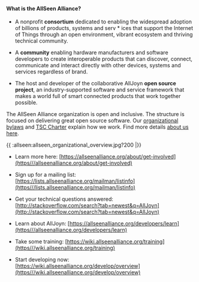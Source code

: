 #### What is the AllSeen Alliance?

*  A nonprofit **consortium** dedicated to enabling the widespread adoption of billions of products, systems and serv  * ices that support the Internet of Things through an open environment, vibrant ecosystem and thriving technical community. 
 

*  A **community** enabling hardware manufacturers and software developers to create interoperable products that can discover, connect, communicate and interact directly with other devices, systems and services regardless of brand.


*  The host and developer of the collaborative AllJoyn **open source project**, an industry-supported software and service framework that makes a world full of smart connected products that work together possible. 

The AllSeen Alliance organization is open and inclusive. The structure is focused on delivering great open source software. Our [organizational bylaws](https///allseenalliance.org/about/governance) and [ TSC Charter](https///allseenalliance.org/about/governance/tsc/charter ) explain how we work. Find more details [about us here](https///allseenalliance.org/about).
 
{{ :allseen:allseen_organizational_overview.jpg?200 |}}


*  Learn more here: [https://allseenalliance.org/about/get-involved](https///allseenalliance.org/about/get-involved)

*  Sign up for a mailing list: [https://lists.allseenalliance.org/mailman/listinfo](https///lists.allseenalliance.org/mailman/listinfo)

*  Get your technical questions answered: [http://stackoverflow.com/search?tab=newest&q=AllJoyn](http://stackoverflow.com/search?tab=newest&q=AllJoyn) 

*  Learn about AllJoyn: [https://allseenalliance.org/developers/learn](https///allseenalliance.org/developers/learn) 

*  Take some training: [https://wiki.allseenalliance.org/training](https///wiki.allseenalliance.org/training)

*  Start developing now: [https://wiki.allseenalliance.org/develop/overview](https///wiki.allseenalliance.org/develop/overview)
